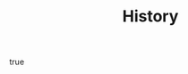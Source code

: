 ---
layout: page
title:  "History"
hero:
    text: "Inherited land, the understanding of how to grow and cook food and a warm welcome to our table."
    image:
        url: Jericho-Timmy-19.jpeg
        alt: "Restaurant Jericho, Rich Stevens preparing Hare, Pear, Damson"
        ar: "3:4"
    align: right
body:
    feature:
        text: "A farm upbringing instils practicality and passion, a stubborn resolve and the creativity to use what we have got. A 200 year history farming Jericho inspired the restaurant and drives our passion for humble and honest hospitality."
        images:
            - url: Jericho-Timmy-05.jpeg
              alt: "A tractor at Jericho Farm"
              orientation: landscape
        align: right
    textBlocks:
        - heading: "Restaurant Jericho"
          text: "Self taught, Rich and Grace have created a beautiful space using materials salvaged from Jericho Farm.
Having learnt the industry over the last 7 years they opened Jericho in 2022.


Committed to individuality, they give a warm and honest welcome to every guest."
          images:
            - url: Jericho_0031.jpg
              alt: "Restaurant Jericho internal"
              orientation: landscape
            - url: Jericho_0018.jpg
              alt: "Tending to the kitchen garden"
              orientation: portrait
          flip: true
#         - heading: "Restaurant Jericho"
#           text: "Self taught, Rich and Grace have created a beautiful space using materials salvaged from Jericho Farm.
# Having learnt the industry over the last 7 years they opened Jericho in 2022.


# Committed to individuality, they give a warm and honest welcome to every guest."
#           images:
#             - url: Jericho_001.jpg
#               alt: "Restaurant Jericho internal"
#               orientation: landscape
#             - url: Jericho-Timmy-03.jpeg
#               alt: "Tending to the kitchen garden"
#               orientation: portrait
#     imagesBlock:
#         images:
#             - url: Jericho-History-006.jpg
#               alt: "Rich and his dad at Farm Jericho"
#               ar: "6:4"
#             - url: Jericho-History-004.jpg
#               alt: "Rich at Farm Jericho"
#               ar: "6:4"
#             - url: Jericho-History-007.jpg
#               alt: "Farm Jericho"
#               ar: "6:4"
seo:
    title: "History"
    description: "A farm upbringing instils practicality and passion, a stubborn resolve and the creativity to use what we have got. A 200 year history farming Jericho inspired the restaurant and drives our passion for humble and honest hospitality."
    image:
        url: Jericho_Farm.jpg
        alt: "A tractor at Jericho Farm"
---